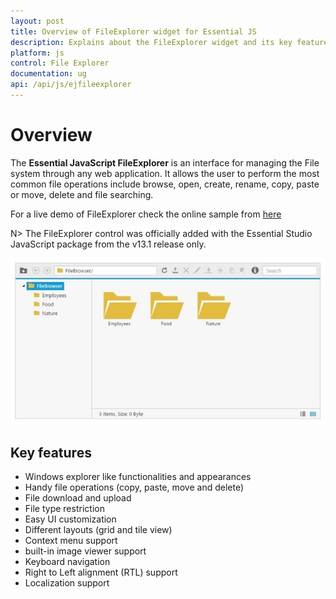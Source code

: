 ```yaml
---
layout: post
title: Overview of FileExplorer widget for Essential JS
description: Explains about the FileExplorer widget and its key features for managing the File system through any web application.
platform: js
control: File Explorer
documentation: ug
api: /api/js/ejfileexplorer
---
```


# Overview

The **Essential JavaScript FileExplorer** is an interface for managing the File system through any web application. It allows the user to perform the most common file operations include browse, open, create, rename, copy, paste or move, delete and file searching.

For a live demo of FileExplorer check the online sample from [here](https://js.syncfusion.com/demos/web/#!/azure/fileexplorer/DefaultFunctionalities)

N>  The FileExplorer control was officially added with the Essential Studio JavaScript package from the v13.1 release only.

![](Overview_images/Overview_img1.png)


## Key features

* Windows explorer like functionalities and appearances
* Handy file operations (copy, paste, move and delete)
* File download and upload
* File type restriction
* Easy UI customization
* Different layouts (grid and tile view)
* Context menu support
* built-in image viewer support
* Keyboard navigation 
* Right to Left alignment (RTL) support
* Localization support

